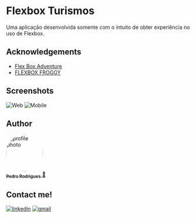 # Flexbox Turismos

Uma aplicação desenvolvida somente com o intuito de obter experiência no uso de Flexbox.

## Acknowledgements

- [Flex Box Adventure](https://codingfantasy.com/games/flexboxadventure)
- [FLEXBOX FROGGY](https://flexboxfroggy.com/#pt-br)

## Screenshots

![Web]('.gitignore/web.png')
![Mobile]('.gitignore/mobile.png')

## Author

<a href="https://github.com/pejamp">
 <img style="border-radius: 50%;" src="https://avatars.githubusercontent.com/u/53826489?s=460&u=834aa9912aaaa1464d4635cb9fa7767c64a6e9b3&v=4" width="100px;" alt="profile photo"/>
 <br />
 <sub><b>Pedro Rodrigues</b></sub>
</a> 
<a href="https://github.com/pejamp">🚀</a>
<br />

## Contact me!

[![linkedin](https://img.shields.io/badge/linkedin-0A66C2?style=for-the-badge&logo=linkedin&logoColor=white)](https://www.linkedin.com/in/pedro-j%C3%A2nio-rodrigues-abreu-3a3647176/)
[![gmail](https://img.shields.io/badge/gmail-c14438?style=for-the-badge&logo=gmail&logoColor=white)](mailto:pedro.roguea@gmail.com)
